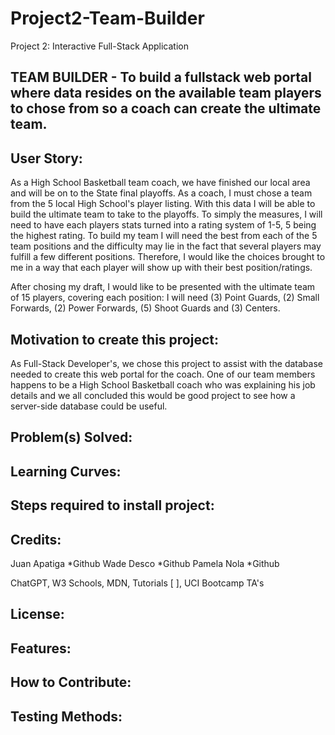 # Project2-Team-Builder
Project 2: Interactive Full-Stack Application 

## TEAM BUILDER - To build a fullstack web portal where data resides on the available team players to chose from so a coach can create the ultimate team.

## User Story:
As a High School Basketball team coach, we have finished our local area and will be on to the State final playoffs.  As a coach, I must chose a team from the 5 local High School's player listing.  With this data I will be able to build the ultimate team to take to the playoffs.  To simply the measures, I will need to have each players stats turned into a rating system of 1-5, 5 being the highest rating.  To build my team I will need the best from each of the 5 team positions and the difficulty may lie in the fact that several players may fulfill a few different positions.  Therefore, I would like the choices brought to me in a way that each player will show up with their best position/ratings.

After chosing my draft, I would like to be presented with the ultimate team of 15 players, covering each position: I will need (3) Point Guards, (2) Small Forwards, (2) Power Forwards, (5) Shoot Guards and (3) Centers.

## Motivation to create this project:
As Full-Stack Developer's, we chose this project to assist with the database needed to create this web portal for the coach.  One of our team members happens to be a High School Basketball coach who was explaining his job details and we all concluded this would be good project to see how a server-side database could be useful.

## Problem(s) Solved:


## Learning Curves:


## Steps required to install project:


## Credits:
Juan Apatiga    *Github
Wade Desco      *Github
Pamela Nola     *Github

ChatGPT, W3 Schools, MDN, Tutorials [   ], UCI Bootcamp TA's

## License:


## Features:


## How to Contribute:


## Testing Methods:
